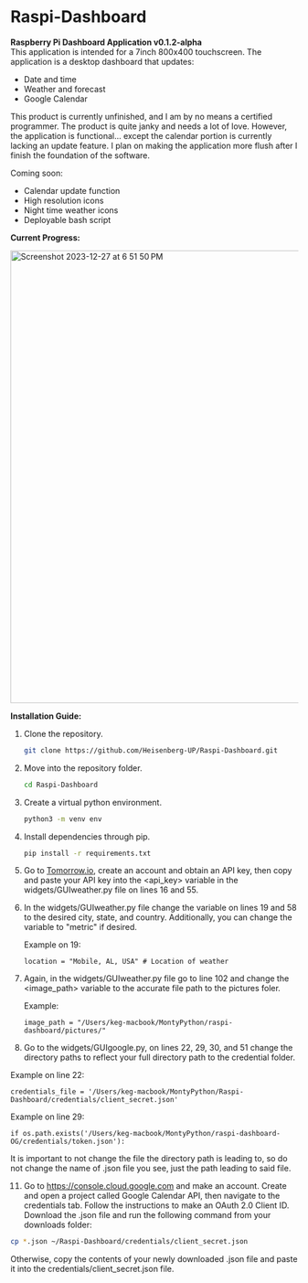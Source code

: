 # Raspi-Dashboard
**Raspberry Pi Dashboard Application v0.1.2-alpha**      
This application is intended for a 7inch 800x400 touchscreen. The application is a desktop dashboard that updates:
- Date and time
- Weather and forecast
- Google Calendar

This product is currently unfinished, and I am by no means a certified programmer. The product is quite janky and needs a lot of love. However, the application is functional... except the calendar portion is currently lacking an update feature. I plan on making the application more flush after I finish the foundation of the software.

Coming soon:
- Calendar update function
- High resolution icons
- Night time weather icons
- Deployable bash script

**Current Progress:**

<img width="792" alt="Screenshot 2023-12-27 at 6 51 50 PM" src="https://github.com/Heisenberg-UP/Raspi-Dashboard/assets/99283516/789649ef-d56b-475a-aec4-593d8bdf3dd4">  


**Installation Guide:**

1. Clone the repository.
   ```bash
   git clone https://github.com/Heisenberg-UP/Raspi-Dashboard.git
   ```

2. Move into the repository folder.
   ```bash
   cd Raspi-Dashboard
   ```

3. Create a virtual python environment.
   ```bash
   python3 -m venv env
   ```

4. Install dependencies through pip.
   ```bash
   pip install -r requirements.txt
   ```

5. Go to [Tomorrow.io](https://www.tomorrow.io/), create an account and obtain an API key, then copy and paste your API key into the <api_key> variable in the widgets/GUIweather.py file on lines 16 and 55.

6. In the widgets/GUIweather.py file change the <location> variable on lines 19 and 58 to the desired city, state, and country. Additionally, you can change the <units> variable to "metric" if desired.

   Example on 19:
   ```python3
   location = "Mobile, AL, USA" # Location of weather
   ```

8. Again, in the widgets/GUIweather.py file go to line 102 and change the <image_path> variable to the accurate file path to the pictures foler.

   Example:
   ```python3
   image_path = "/Users/keg-macbook/MontyPython/raspi-dashboard/pictures/"
   ```

10. Go to the widgets/GUIgoogle.py, on lines 22, 29, 30, and 51 change the directory paths to reflect your full directory path to the credential folder.

   Example on line 22:
   ```python3
   credentials_file = '/Users/keg-macbook/MontyPython/Raspi-Dashboard/credentials/client_secret.json'
   ```
   Example on line 29:
   ```python3
   if os.path.exists('/Users/keg-macbook/MontyPython/raspi-dashboard-OG/credentials/token.json'):
   ```
   It is important to not change the file the directory path is leading to, so do not change the name of .json file you see, just the path leading to said file.

11. Go to https://console.cloud.google.com and make an account. Create and open a project called Google Calendar API, then navigate to the credentials tab. Follow the instructions to make an OAuth 2.0 Client ID. Download the .json file and run the following command from your downloads folder:
   ```bash
   cp *.json ~/Raspi-Dashboard/credentials/client_secret.json
   ```
   Otherwise, copy the contents of your newly downloaded .json file and paste it into the credentials/client_secret.json file.
